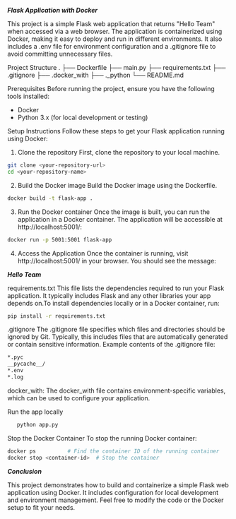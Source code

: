 ***Flask Application with Docker***

This project is a simple Flask web application that returns "Hello Team" when accessed via a web browser. The application is containerized using Docker, making it easy to deploy and run in different environments. It also includes a .env file for environment configuration and a .gitignore file to avoid committing unnecessary files.

Project Structure
.
├── Dockerfile
├── main.py
├── requirements.txt
├── .gitignore
├── .docker_with
├── ._python
└── README.md


Prerequisites
Before running the project, ensure you have the following tools installed:
* Docker
* Python 3.x (for local development or testing)

Setup Instructions
Follow these steps to get your Flask application running using Docker:

1. Clone the repository
First, clone the repository to your local machine.
```bash
git clone <your-repository-url>
cd <your-repository-name>
```

2. Build the Docker image
Build the Docker image using the Dockerfile.
```bash
docker build -t flask-app .

```

3. Run the Docker container
Once the image is built, you can run the application in a Docker container. The application will be accessible at http://localhost:5001/:
```bash
docker run -p 5001:5001 flask-app

```

4. Access the Application
Once the container is running, visit http://localhost:5001/ in your browser. You should see the message:

***Hello Team***

requirements.txt
This file lists the dependencies required to run your Flask application. It typically includes Flask and any other libraries your app depends on.To install dependencies locally or in a Docker container, run:
``` bash
pip install -r requirements.txt
```

.gitignore
The .gitignore file specifies which files and directories should be ignored by Git. Typically, this includes files that are automatically generated or contain sensitive information. Example contents of the .gitignore file:
```bash
*.pyc
__pycache__/
*.env
*.log
```

docker_with:
The  docker_with file contains environment-specific variables, which can be used to configure your application.

 Run the app locally
 ```bash
    python app.py

 ```

 Stop the Docker Container
To stop the running Docker container:
```bash
docker ps          # Find the container ID of the running container
docker stop <container-id>  # Stop the container

```

***Conclusion***

This project demonstrates how to build and containerize a simple Flask web application using Docker. It includes configuration for local development and environment management.
Feel free to modify the code or the Docker setup to fit your needs.

